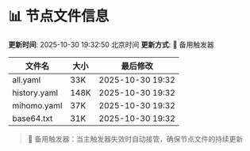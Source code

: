 # 📊 节点文件信息

**更新时间**: 2025-10-30 19:32:50 北京时间
**更新方式**: 🔄 备用触发器

| 文件名 | 大小 | 最后修改 |
|--------|------|----------|
| all.yaml | 33K | 2025-10-30 19:32 |
| history.yaml | 148K | 2025-10-30 19:32 |
| mihomo.yaml | 37K | 2025-10-30 19:32 |
| base64.txt | 31K | 2025-10-30 19:32 |

> 🔄 备用触发器：当主触发器失效时自动接管，确保节点文件的持续更新
